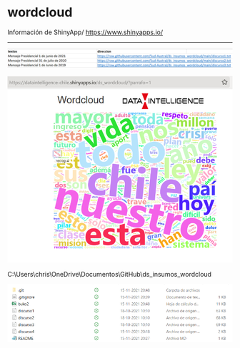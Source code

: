 # wordcloud

Información de ShinyApp/
https://www.shinyapps.io/

***

![](imagen_001.png)

![](imagen_002.png)


C:\Users\chris\OneDrive\Documentos\GitHub\ds_insumos_wordcloud

![](imagen_003.png)

